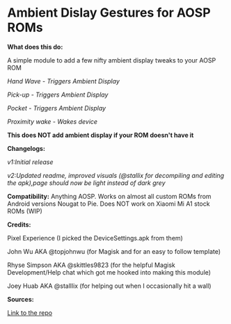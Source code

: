 # Ambient Dislay Gestures for AOSP ROMs





**What does this do:**

A simple module to add a few nifty ambient display tweaks to your AOSP ROM




*Hand Wave - Triggers Ambient Display*


*Pick-up - Triggers Ambient Display*


*Pocket - Triggers Ambient Display*


*Proximity wake - Wakes device*


**This does NOT add ambient display if your ROM doesn't have it**

**Changelogs:**

*v1:Initial release*


*v2:Updated readme, improved visuals (@stallix for decompiling and editing the  apk),page should now be light instead of dark grey*



**Compatibility:**
Anything AOSP. Works on almost all custom ROMs from Android versions Nougat to Pie. 
Does NOT work on Xiaomi Mi A1 stock ROMs (WIP)


**Credits:**

Pixel Experience (I picked the DeviceSettings.apk from them)

John Wu AKA @topjohnwu (for Magisk and for an easy to follow template)

Rhyse Simpson AKA @skittles9823 (for the helpful Magisk Development/Help chat which got me hooked into making this module)

Joey Huab AKA @stalllix (for helping out when I occasionally hit a wall)


**Sources:**

[Link to the repo](www.github.com/ronell1292k/ad_gestures)

